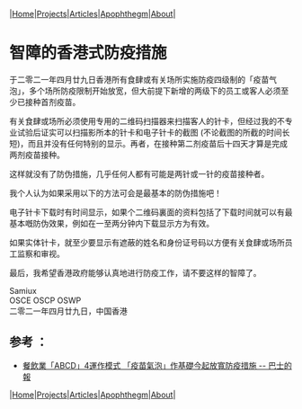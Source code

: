 |[Home](/README.md)|[Projects](/projects.md)|[Articles](/articles.md)|[Apophthegm](/apophthegm.md)|[About](/about.md)|


# 智障的香港式防疫措施

于二零二一年四月廿九日香港所有食肆或有关场所实施防疫四级制的「疫苗气泡」，多个场所防疫限制开始放宽，但大前提下新增的两级下的员工或客人必须至少已接种首剂疫苗。

有关食肆或场所必须使用专用的二维码扫描器来扫描客人的针卡，但经过我的不专业试验后证实可以扫描影所本的针卡和电子针卡的截图 (不论截图的所截的时间长短)，而且并没有任何特别的显示。再者，在接种第二剂疫苗后十四天才算是完成两剂疫苗接种。

这样就没有了防伪措施，几乎任何人都有可能是两针或一针的疫苗接种者。

我个人认为如果采用以下的方法可会是最基本的防伪措施吧！

电子针卡下载时有时间显示，如果个二维码裏面的资料包括了下载时间就可以有最基本嘅防伪效果，例如在一至两分钟内下载显示方为有效。

如果实体针卡，就至少要显示有遮蔽的姓名和身份证号码以方便有关食肆或场所员工监察和审视。

最后，我希望香港政府能够认真地进行防疫工作，请不要这样的智障了。

Samiux   
OSCE  OSCP  OSWP   
二零二一年四月廿九日，中国香港   

## 参考 ：   
- [餐飲業「ABCD」4運作模式 「疫苗氣泡」作基礎今起放寬防疫措施 -- 巴士的報](https://www.bastillepost.com/hongkong/article/8367706-%E3%80%8C%E7%96%AB%E8%8B%97%E6%B0%A3%E6%B3%A1%E3%80%8D%E4%BD%9C%E5%9F%BA%E7%A4%8E-%E4%BB%8A%E8%B5%B7%E6%94%BE%E5%AF%AC%E7%A4%BE%E4%BA%A4%E8%B7%9D%E9%9B%A2%E6%8E%AA%E6%96%BD)   

|[Home](/README.md)|[Projects](/projects.md)|[Articles](/articles.md)|[Apophthegm](/apophthegm.md)|[About](/about.md)|
